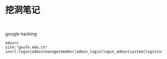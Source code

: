 # 挖洞笔记

<br>

google hacking   
````
edusrc
site:"gxufe.edu.cn" inurl:login|admin|manage|member|admin_login|login_admin|system|login|user|main|cms
````
